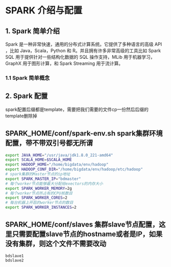 # SPARK 介绍与配置

## 1. Spark 简单介绍

Spark 是一种非常快速，通用的分布式计算系统。它提供了多种语言的高级 API ，比如 Java，Scala，Python 和 R。并且拥有许多非常高级的工具比如 Spark SQL 用于提供针对一些结构化数据的 SQL 操作支持，MLib 用于机器学习，GraphX 用于图形计算，和 Spark Streaming 用于流计算。

### 1.1 Spark 简单概念


## 2. Spark 配置

spark配置后缀都是template，需要把我们需要的文件cp一份然后后缀的template删除掉

## SPARK_HOME/conf/spark-env.sh spark集群环境配置，带不带双引号都无所谓

``` bash
export JAVA_HOME="/usr/java/jdk1.8.0_221-amd64"
export SCALA_HOME=$SCALA_HOME
export HADOOP_HOME="/home/bigdata/env/hadoop"
export HADOOP_CONF_DIR="/home/bigdata/env/hadoop/etc/hadoop"
# spark集群的Master节点的ip地址
export SPARK_MASTER_IP="bdmaster"
# 每个worker节点能够最大分配给exectors的内存大小
export SPARK_WORKER_MEMORY=2g
# 每个worker节点所占有的CPU核数目
export SPARK_WORKER_CORES=2
# 每台机器上开启的worker节点的数目
export SPARK_WORKER_INSTANCES=2
```

## SPARK_HOME/conf/slaves 集群slave节点配置，这里只需要配置slave节点的hostname或者是IP，如果没有集群，则这个文件不需要改动

``` text
bdslave1
bdslave2
```
